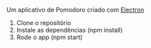Um aplicativo de Pomodoro criado com [Electron](https://www.electronjs.org/) 

1. Clone o repositório
2. Instale as dependências (npm install)
3. Rode o app (npm start)


